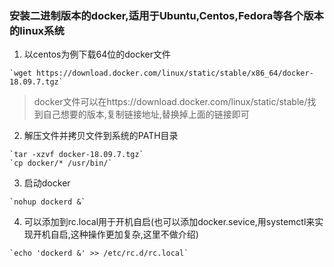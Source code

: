 ### 安装二进制版本的docker,适用于Ubuntu,Centos,Fedora等各个版本的linux系统
  1. 以centos为例下载64位的docker文件

	`wget https://download.docker.com/linux/static/stable/x86_64/docker-18.09.7.tgz`

> docker文件可以在https://download.docker.com/linux/static/stable/找到自己想要的版本,复制链接地址,替换掉上面的链接即可

  2. 解压文件并拷贝文件到系统的PATH目录

    `tar -xzvf docker-18.09.7.tgz`
    `cp docker/* /usr/bin/`

  3. 启动docker

    `nohup dockerd &`

  4. 可以添加到rc.local用于开机自启(也可以添加docker.sevice,用systemctl来实现开机自启,这种操作更加复杂,这里不做介绍)

    `echo 'dockerd &' >> /etc/rc.d/rc.local`
